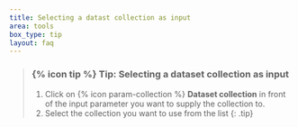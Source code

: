 ```yaml
---
title: Selecting a datast collection as input
area: tools
box_type: tip
layout: faq
---
```


> ### {% icon tip %} Tip: Selecting a dataset collection as input
>
> 1. Click on {% icon param-collection %} **Dataset collection** in
>    front of the input parameter you want to supply the collection to.
> 2. Select the collection you want to use from the list
{: .tip}
